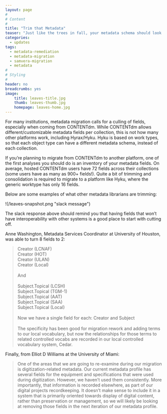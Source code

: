 ```yaml
---
layout: page
#
# Content
#
title: "Trim that Metadata"
teaser: "Just like the trees in fall, your metadata schema should look a bit slimmer when you remediate it during a migration."
categories:
  - updates
tags:
  - metadata-remediation
  - metadata-migration
  - samvera-migration
  - metadata
#
# Styling
#
header: no
breadcrumbs: yes
image:
    title: leaves-title.jpg
    thumb: leaves-thumb.jpg
    homepage: leaves-home.jpg
---
```

For many institutions, metadata migration calls for a culling of fields, especially when coming from CONTENTdm.  While CONTENTdm allows different/customizable metadata fields per collection, this is not how many other platforms work, including Hyrax/Hyku. Hyku is based on work types, so that each object type can have a different metadata schema, instead of each collection. 

If you’re planning to migrate from CONTENTdm to another platform, one of the first analyses you should do is an inventory of your metadata fields.  On average, hosted CONTENTdm users have 72 fields across their collections (some users have as many as 900+ fields!).  Quite a bit of trimming and consolidation is required to migrate to a platform like Hyku, where the generic worktype has only 16 fields.  

Below are some examples of what other metadata librarians are trimming: 

!(/leaves-snapshot.png "slack message")

The slack response above should remind you that having fields that won’t have interoperability with other systems is a good place to start with cutting off. 

Anne Washington, Metadata Services Coordinator at University of Houston, was able to turn 8 fields to 2: 
>Creator (LCNAF)<br>Creator (HOT)<br>Creator (ULAN)<br>Creator (Local)<br><br>And<br><br>Subject.Topical (LCSH)<br>Subject.Topical (TGM-1)<br>Subject.Topical (AAT)<br>Subject.Topical (SAA)<br>Subject.Topical (Local)<br><br>Now we have a single field for each: Creator and Subject<br><br>The specificity has been good for migration rework and adding terms to our local vocabulary, but now the relationships for those terms to related controlled vocabs are recorded in our local controlled vocabulary system, Cedar. 

Finally, from Elliot D Williams at the University of Miami:
>One of the areas that we are going to re-examine during our migration is digitization-related metadata. Our current metadata profile has several fields for the equipment and specifications that were used during digitization. However, we haven’t used them consistently. More importantly, that information is recorded elsewhere, as part of our digital projects recordkeeping.  It doesn’t make sense to include it in a system that is primarily oriented towards display of digital content, rather than preservation or management, so we will likely be looking at removing those fields in the next iteration of our metadata profile.
